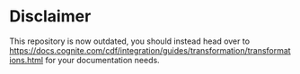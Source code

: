 # Disclaimer
This repository is now outdated, you should instead head over to https://docs.cognite.com/cdf/integration/guides/transformation/transformations.html for your documentation needs.
